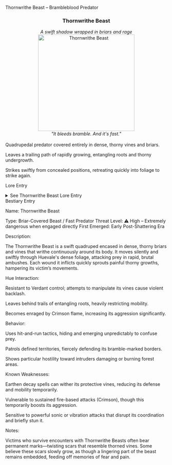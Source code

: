Thornwrithe Beast – Brambleblood Predator

<div align="center">
  <h3>Thornwrithe Beast</h3>
  <i>A swift shadow wrapped in briars and rage</i></br>
  <img src="../../assets/monsters/thornwrithe-beast.png" alt="Thornwrithe Beast" width="300">
  </br><i>"It bleeds bramble. And it's fast."</i></br></br>
</div>Quadrupedal predator covered entirely in dense, thorny vines and briars.

Leaves a trailing path of rapidly growing, entangling roots and thorny undergrowth.

Strikes swiftly from concealed positions, retreating quickly into foliage to strike again.


Lore Entry

<details><summary>See Thornwrithe Beast Lore Entry</summary>Lore Entry: Recorded Account from Xanadu Warden, Thornwood Patrol Logs

> "We named it Thornwrithe—an apt name for a beast whose presence turns peaceful glades into briar-choked traps overnight. I first encountered one after the Shattering, in the shadowed underbrush near Malachite Grove."



> "It moved faster than anything I'd ever seen, a blur of thorns and shadow, dragging vines in its wake that tangled and tore at our ankles. One warden tried to chase it down, driven by frustration rather than wisdom. He returned hours later, armor shredded, his skin marked by jagged lines of vine-dark scars. He never spoke clearly again—only muttered endlessly about roots under his skin."



> "This beast is no mere predator. It is the rage of the forest given form, swift and unforgiving, each thorn sharpened by forgotten grievances. Approach only if ready to fight—and prepared to bleed."



> — Xanadu Warden, Thornwood Patrol Logs, 5th Season After the Shattering



</details>Bestiary Entry

Name:	Thornwrithe Beast

Type:	Briar-Covered Beast / Fast Predator
Threat Level:	⚠️ High – Extremely dangerous when engaged directly
First Emerged:	Early Post-Shattering Era


Description:

The Thornwrithe Beast is a swift quadruped encased in dense, thorny briars and vines that writhe continuously around its body. It moves silently and swiftly through Huevale's dense foliage, attacking prey in rapid, brutal ambushes. Each wound it inflicts quickly sprouts painful thorny growths, hampering its victim’s movements.

Hue Interaction:

Resistant to Verdant control; attempts to manipulate its vines cause violent backlash.

Leaves behind trails of entangling roots, heavily restricting mobility.

Becomes enraged by Crimson flame, increasing its aggression significantly.


Behavior:

Uses hit-and-run tactics, hiding and emerging unpredictably to confuse prey.

Patrols defined territories, fiercely defending its bramble-marked borders.

Shows particular hostility toward intruders damaging or burning forest areas.


Known Weaknesses:

Earthen decay spells can wither its protective vines, reducing its defense and mobility temporarily.

Vulnerable to sustained fire-based attacks (Crimson), though this temporarily boosts its aggression.

Sensitive to powerful sonic or vibration attacks that disrupt its coordination and briefly stun it.


Notes:

Victims who survive encounters with Thornwrithe Beasts often bear permanent marks—twisting scars that resemble thorned vines. Some believe these scars slowly grow, as though a lingering part of the beast remains embedded, feeding off memories of fear and pain.



